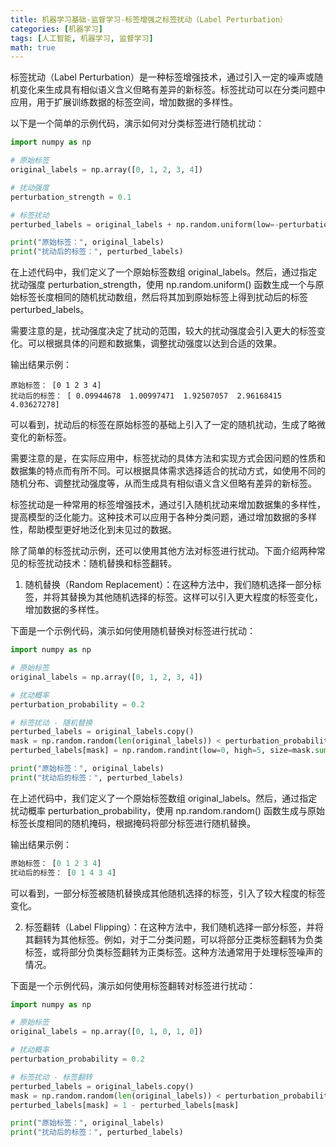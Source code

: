 ```yaml
---
title: 机器学习基础-监督学习-标签增强之标签扰动（Label Perturbation）
categories: [机器学习]
tags: [人工智能, 机器学习, 监督学习]
math: true
---
```


标签扰动（Label Perturbation）是一种标签增强技术，通过引入一定的噪声或随机变化来生成具有相似语义含义但略有差异的新标签。标签扰动可以在分类问题中应用，用于扩展训练数据的标签空间，增加数据的多样性。

以下是一个简单的示例代码，演示如何对分类标签进行随机扰动：

```python
import numpy as np

# 原始标签
original_labels = np.array([0, 1, 2, 3, 4])

# 扰动强度
perturbation_strength = 0.1

# 标签扰动
perturbed_labels = original_labels + np.random.uniform(low=-perturbation_strength, high=perturbation_strength, size=len(original_labels))

print("原始标签：", original_labels)
print("扰动后的标签：", perturbed_labels)
```

在上述代码中，我们定义了一个原始标签数组 original_labels。然后，通过指定扰动强度 perturbation_strength，使用 np.random.uniform() 函数生成一个与原始标签长度相同的随机扰动数组，然后将其加到原始标签上得到扰动后的标签 perturbed_labels。

需要注意的是，扰动强度决定了扰动的范围，较大的扰动强度会引入更大的标签变化。可以根据具体的问题和数据集，调整扰动强度以达到合适的效果。

输出结果示例：

```
原始标签： [0 1 2 3 4]
扰动后的标签： [ 0.09944678  1.00997471  1.92507057  2.96168415  4.03627278]
```

可以看到，扰动后的标签在原始标签的基础上引入了一定的随机扰动，生成了略微变化的新标签。

需要注意的是，在实际应用中，标签扰动的具体方法和实现方式会因问题的性质和数据集的特点而有所不同。可以根据具体需求选择适合的扰动方式，如使用不同的随机分布、调整扰动强度等，从而生成具有相似语义含义但略有差异的新标签。

标签扰动是一种常用的标签增强技术，通过引入随机扰动来增加数据集的多样性，提高模型的泛化能力。这种技术可以应用于各种分类问题，通过增加数据的多样性，帮助模型更好地泛化到未见过的数据。

除了简单的标签扰动示例，还可以使用其他方法对标签进行扰动。下面介绍两种常见的标签扰动技术：随机替换和标签翻转。

1. 随机替换（Random Replacement）：在这种方法中，我们随机选择一部分标签，并将其替换为其他随机选择的标签。这样可以引入更大程度的标签变化，增加数据的多样性。

下面是一个示例代码，演示如何使用随机替换对标签进行扰动：

```python
import numpy as np

# 原始标签
original_labels = np.array([0, 1, 2, 3, 4])

# 扰动概率
perturbation_probability = 0.2

# 标签扰动 - 随机替换
perturbed_labels = original_labels.copy()
mask = np.random.random(len(original_labels)) < perturbation_probability
perturbed_labels[mask] = np.random.randint(low=0, high=5, size=mask.sum())

print("原始标签：", original_labels)
print("扰动后的标签：", perturbed_labels)
```

在上述代码中，我们定义了一个原始标签数组 original_labels。然后，通过指定扰动概率 perturbation_probability，使用 np.random.random() 函数生成与原始标签长度相同的随机掩码，根据掩码将部分标签进行随机替换。

输出结果示例：

```python
原始标签： [0 1 2 3 4]
扰动后的标签： [0 1 4 3 4]
```

可以看到，一部分标签被随机替换成其他随机选择的标签，引入了较大程度的标签变化。

2. 标签翻转（Label Flipping）：在这种方法中，我们随机选择一部分标签，并将其翻转为其他标签。例如，对于二分类问题，可以将部分正类标签翻转为负类标签，或将部分负类标签翻转为正类标签。这种方法通常用于处理标签噪声的情况。

下面是一个示例代码，演示如何使用标签翻转对标签进行扰动：

```python
import numpy as np

# 原始标签
original_labels = np.array([0, 1, 0, 1, 0])

# 扰动概率
perturbation_probability = 0.2

# 标签扰动 - 标签翻转
perturbed_labels = original_labels.copy()
mask = np.random.random(len(original_labels)) < perturbation_probability
perturbed_labels[mask] = 1 - perturbed_labels[mask]

print("原始标签：", original_labels)
print("扰动后的标签：", perturbed_labels)
```
